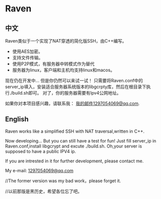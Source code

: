 # Raven
## 中文
Raven类似于一个实现了NAT穿透的简化版SSH，由C++编写。

- 使用AES加密。
- 支持文件传输。
- 使用P2P模式，有服务器中转模式作为替代
- 服务器为linux，客户端和主机均支持linux和macos。

现在仍在开发中...
但是你仍然可以来试一试！
只需要将Raven.conf中的server_ip填入，安装适合服务器系统版本的libgcrpty库，然后在根目录下执行./build.sh即可。
对了，你的服务器需要有Ipv4公网地址。

如果你对本项目感兴趣，请联系我：
我的邮件1297054069@qq.com.

## English

Raven works like a simplified SSH with NAT traversal,written in C++.

Now developing...
But you can still have a test for fun!
Just fill server_ip in Raven.conf,install libgcrypt and excute ./build.sh.
Oh,your server is supposed to have a public IPV4 ip.

If you are intrested in it for further development, please contact me.

My e-mail: 1297054069@qq.com


//The former version was my bad work，please forget it.

//以前那版是黑历史，希望各位忘了吧。


